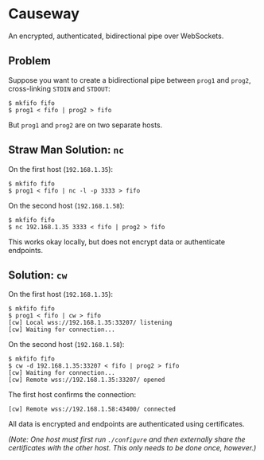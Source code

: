 # Causeway

An encrypted, authenticated, bidirectional pipe over WebSockets.

## Problem

Suppose you want to create a bidirectional pipe between `prog1` and `prog2`, cross-linking `STDIN` and `STDOUT`:

    $ mkfifo fifo
    $ prog1 < fifo | prog2 > fifo
 
But `prog1` and `prog2` are on two separate hosts. 

## Straw Man Solution: `nc`

On the first host (`192.168.1.35`):

    $ mkfifo fifo
    $ prog1 < fifo | nc -l -p 3333 > fifo

On the second host (`192.168.1.58`):

    $ mkfifo fifo
    $ nc 192.168.1.35 3333 < fifo | prog2 > fifo

This works okay locally, but does not encrypt data or authenticate endpoints.

## Solution: `cw`

On the first host (`192.168.1.35`):

    $ mkfifo fifo
    $ prog1 < fifo | cw > fifo
    [cw] Local wss://192.168.1.35:33207/ listening
    [cw] Waiting for connection...

On the second host (`192.168.1.58`):

    $ mkfifo fifo
    $ cw -d 192.168.1.35:33207 < fifo | prog2 > fifo
    [cw] Waiting for connection...
    [cw] Remote wss://192.168.1.35:33207/ opened

The first host confirms the connection:

    [cw] Remote wss://192.168.1.58:43400/ connected

All data is encrypted and endpoints are authenticated using certificates.

_(Note: One host must first run `./configure` and then externally share the certificates with the other host. This only needs to be done once, however.)_
